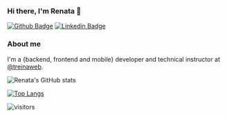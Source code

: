 ### Hi there, I'm Renata 👋

[![Github Badge](https://img.shields.io/badge/-Github-000?style=flat-square&logo=Github&logoColor=white&link=https://github.com/renatanegreiros01)](https://github.com/renatanegreiros01)
[![Linkedin Badge](https://img.shields.io/badge/-LinkedIn-blue?style=flat-square&logo=Linkedin&logoColor=white&link=https://www.linkedin.com/in/renata-de-negreiros-mendes-396707203/)](https://www.linkedin.com/in/renata-de-negreiros-mendes-396707203/)

### About me
I'm a {backend, frontend and mobile} developer and technical instructor at [@treinaweb](https://www.treinaweb.com.br/).


![Renata's GitHub stats](https://github-readme-stats.vercel.app/api?username=renatanegreiros01&show_icons=true&theme=buefy)
<br>

[![Top Langs](https://github-readme-stats.vercel.app/api/top-langs/?username=renatanegreiros01&layout=compact=true&theme=buefy)](https://github.com/renatanegreiros01/github-readme-stats)


![visitors](https://visitor-badge.glitch.me/badge?page_id=page.id)

